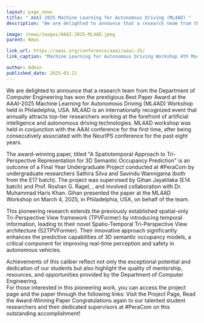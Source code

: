 ```yaml
---
layout: page_news
title: " AAAI-2025 Machine Learning for Autonomous Driving (ML4AD) "
description: "We are delighted to announce that a research team from the Department of Computer Engineering has won the prestigious Best Paper Award at the AAAI-2025 Machine Learning for Autonomous Driving (ML4AD) Workshop held in Philadelphia, USA."

image: /news/images/AAAI-2025-ML4AD.jpeg
parent: News

link_url: https://aaai.org/conference/aaai/aaai-25/
link_caption: "Machine Learning for Autonomous Driving Workshop 4th March 2025, Pennsylvania Convention Center, Philadelphia, United States"

author: Admin
published_date: 2025-03-21
---
```


We are delighted to announce that a research team from the Department of Computer Engineering has won the prestigious Best Paper Award at the AAAI-2025 Machine Learning for Autonomous Driving (ML4AD) Workshop held in Philadelphia, USA. ML4AD is an internationally recognized event that annually attracts top-tier researchers working at the forefront of artificial intelligence and autonomous driving technologies. ML4AD workshop was held in conjunction with the AAAI conference for the first time, after being consecutively associated with the NeurIPS conference for the past eight years.

The award-winning paper, titled "A Spatiotemporal Approach to Tri-Perspective Representation for 3D Semantic Occupancy Prediction" is an outcome of a Final Year Undergraduate Project conducted at #PeraCom by undergraduate researchers Sathira Silva and Savindu Wannigama (both from the E17 batch). The project was supervised by Gihan Jayatilaka (E14 batch) and Prof. Roshan G. Ragel, , and involved collaboration with Dr. Muhammad Haris Khan. Gihan presented the paper at the ML4AD Workshop on March 4, 2025, in Philadelphia, USA, on behalf of the team.

This pioneering research extends the previously established spatial-only Tri-Perspective View framework (TPVFormer) by introducing temporal information, leading to their novel Spatio-Temporal Tri-Perspective View architecture (S2TPVFormer). Their innovative approach significantly enhances the predictive capabilities of 3D semantic occupancy models, a critical component for improving real-time perception and safety in autonomous vehicles.

Achievements of this caliber reflect not only the exceptional potential and dedication of our students but also highlight the quality of mentorship, resources, and opportunities provided by the Department of Computer Engineering.  
For those interested in this pioneering work, you can access the project page and the paper through the following links: Visit the Project Page, Read the Award-Winning Paper
Congratulations again to our talented student researchers and their dedicated supervisors at #PeraCom on this outstanding accomplishment!
